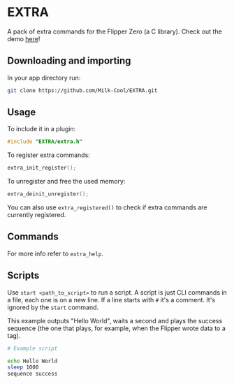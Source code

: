 # EXTRA
A pack of extra commands for the Flipper Zero (a C library). Check out the demo [here](https://github.com/Milk-Cool/EXTRA-demo)!

## Downloading and importing
In your app directory run:
```bash
git clone https://github.com/Milk-Cool/EXTRA.git
```

## Usage
To include it in a plugin:
```c
#include "EXTRA/extra.h"
```
To register extra commands:
```c
extra_init_register();
```
To unregister and free the used memory:
```c
extra_deinit_unregister();
```
You can also use `extra_registered()` to check if extra commands are currently registered.

## Commands
For more info refer to `extra_help`.

## Scripts
Use `start <path_to_script>` to run a script.
A script is just CLI commands in a file, each one is on a new line.
If a line starts with `#` it's a comment. It's ignored by the `start` command.

This example outputs "Hello World", waits a second and plays the success sequence (the one that plays, for example, when the Flipper wrote data to a tag).

```bash
# Example script

echo Hello World
sleep 1000
sequence success
```
